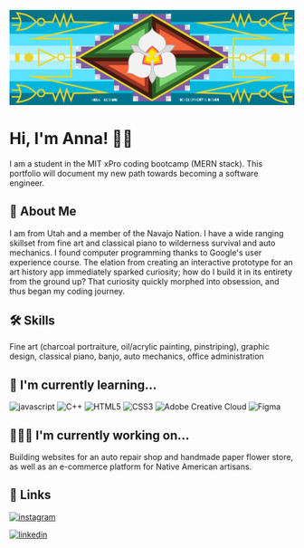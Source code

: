 ![Logo](https://raw.githubusercontent.com/annanizhoni/annanizhoni/38825d09545f56779d0a4f258a76635e99d7c528/GitHub%20Banner.svg)

# Hi, I'm Anna! 👋🏻

I am a student in the MIT xPro coding bootcamp (MERN stack). This portfolio will document my new path towards becoming a software engineer.
## 🚀 About Me
I am from Utah and a member of the Navajo Nation. I have a wide ranging skillset from fine art and classical piano to wilderness survival and auto mechanics. I found computer programming thanks to Google's user experience course. The elation from creating an interactive prototype for an art history app immediately sparked curiosity; how do I build it in its entirety from the ground up? That curiosity quickly morphed into obsession, and thus began my coding journey. 


## 🛠 Skills
Fine art (charcoal portraiture, oil/acrylic painting, pinstriping), graphic design, classical piano, banjo, auto mechanics, office administration


## 🧠 I'm currently learning...
![javascript](https://img.shields.io/badge/-JavaScript-F7DF1E?logo=javascript&logoColor=black&style=plastic)
![C++](https://img.shields.io/badge/c++-%2300599C.svg?style=for-the-badge&logo=c%2B%2B&logoColor=white&style=plastic)
![HTML5](https://img.shields.io/badge/html5-%23E34F26.svg?style=for-the-badge&logo=html5&logoColor=white&style=plastic)
![CSS3](https://img.shields.io/badge/css3-%231572B6.svg?style=for-the-badge&logo=css3&logoColor=white&style=plastic)
![Adobe Creative Cloud](https://img.shields.io/badge/Adobe%20Creative%20Cloud-DA1F26.svg?style=for-the-badge&logo=Adobe%20Creative%20Cloud&logoColor=white&style=plastic)
![Figma](https://img.shields.io/badge/figma-%23F24E1E.svg?style=for-the-badge&logo=figma&logoColor=white&style=plastic)


## 👩🏻‍💻 I'm currently working on...
Building websites for an auto repair shop and handmade paper flower store, as well as an e-commerce platform for Native American artisans.



## 🔗 Links
[![instagram](https://img.shields.io/badge/Instagram-E4405F?style=plastic&logo=instagram&logoColor=white)](https://www.instagram.com/anna.nizhoni)

[![linkedin](https://img.shields.io/badge/linkedin-0A66C2?style=plastic&logo=linkedin&logoColor=white)](https://www.linkedin.com/)
